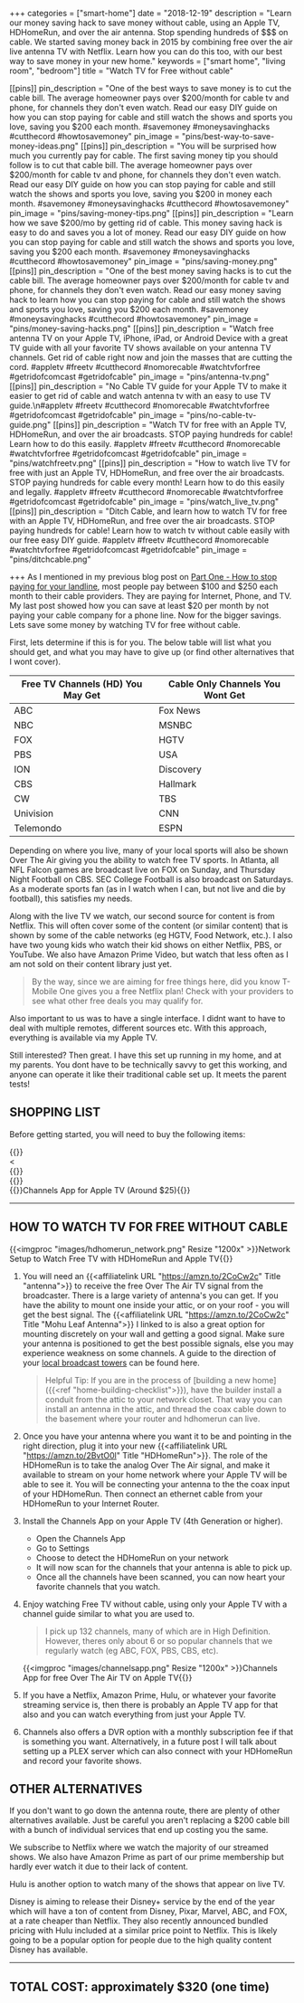 +++
categories = ["smart-home"]
date = "2018-12-19"
description = "Learn our money saving hack to save money without cable, using an Apple TV, HDHomeRun, and over the air antenna. Stop spending hundreds of $$$ on cable. We started saving money back in 2015 by combining free over the air live antenna TV with Netflix.  Learn how you can do this too, with our best way to save money in your new home."
keywords = ["smart home", "living room", "bedroom"]
title = "Watch TV for Free without cable"

[[pins]]
pin_description = "One of the best ways to save money is to cut the cable bill.  The average homeowner pays over $200/month for cable tv and phone, for channels they don't even watch.  Read our easy DIY guide on how you can stop paying for cable and still watch the shows and sports you love, saving you $200 each month. #savemoney #moneysavinghacks #cutthecord #howtosavemoney"
pin_image = "pins/best-way-to-save-money-ideas.png"
[[pins]]
pin_description = "You will be surprised how much you currently pay for cable.  The first saving money tip you should follow is to cut that cable bill.  The average homeowner pays over $200/month for cable tv and phone, for channels they don't even watch.  Read our easy DIY guide on how you can stop paying for cable and still watch the shows and sports you love, saving you $200 in money each month. #savemoney #moneysavinghacks #cutthecord #howtosavemoney"
pin_image = "pins/saving-money-tips.png"
[[pins]]
pin_description = "Learn how we save $200/mo by getting rid of cable.  This money saving hack is easy to do and saves you a lot of money.  Read our easy DIY guide on how you can stop paying for cable and still watch the shows and sports you love, saving you $200 each month. #savemoney #moneysavinghacks #cutthecord #howtosavemoney"
pin_image = "pins/saving-money.png"
[[pins]]
pin_description = "One of the best money saving hacks is to cut the cable bill.  The average homeowner pays over $200/month for cable tv and phone, for channels they don't even watch.  Read our easy money saving hack to learn how you can stop paying for cable and still watch the shows and sports you love, saving you $200 each month. #savemoney #moneysavinghacks #cutthecord #howtosavemoney"
pin_image = "pins/money-saving-hacks.png"
[[pins]]
pin_description = "Watch free antenna TV on your Apple TV, iPhone, iPad, or Android Device with a great TV guide with all your favorite TV shows available on your antenna TV channels. Get rid of cable right now and join the masses that are cutting the cord.  #appletv #freetv #cutthecord #nomorecable #watchtvforfree #getridofcomcast #getridofcable"
pin_image = "pins/antenna-tv.png"
[[pins]]
pin_description = "No Cable TV guide for your Apple TV to make it easier to get rid of cable and watch antenna tv with an easy to use TV guide.\n#appletv #freetv #cutthecord #nomorecable #watchtvforfree #getridofcomcast #getridofcable"
pin_image = "pins/no-cable-tv-guide.png"
[[pins]]
pin_description = "Watch TV for free with an Apple TV, HDHomeRun, and over the air broadcasts. STOP paying hundreds for cable! Learn how to do this easily.  #appletv #freetv #cutthecord #nomorecable #watchtvforfree #getridofcomcast #getridofcable"
pin_image = "pins/watchfreetv.png"
[[pins]]
pin_description = "How to watch live TV for free with just an Apple TV, HDHomeRun, and free over the air broadcasts. STOP paying hundreds for cable every month! Learn how to do this easily and legally.  #appletv #freetv #cutthecord #nomorecable #watchtvforfree #getridofcomcast #getridofcable"
pin_image = "pins/watch_live_tv.png"
[[pins]]
pin_description = "Ditch Cable, and learn how to watch TV for free with an Apple TV, HDHomeRun, and free over the air broadcasts. STOP paying hundreds for cable! Learn how to watch tv without cable easily with our free easy DIY guide.  #appletv #freetv #cutthecord #nomorecable #watchtvforfree #getridofcomcast #getridofcable"
pin_image = "pins/ditchcable.png"

+++
As I mentioned in my previous blog post on [Part One - How to stop paying for your landline](/blog/how-to-cut-the-cord-stop-paying-for-your-landline/), most people pay between $100 and $250 each month to their cable providers.  They are paying for Internet, Phone, and TV.  My last post showed how you can save at least $20 per month by not paying your cable company for a phone line.  Now for the bigger savings.  Lets save some money by watching TV for free without cable.

First, lets determine if this is for you.  The below table will list what you should get, and what you may have to give up (or find other alternatives that I wont cover).

| Free TV Channels (HD) You May Get | Cable Only Channels You Wont Get |
| --- | --- |
| ABC | Fox News |
| NBC | MSNBC |
| FOX | HGTV |
| PBS | USA |
| ION | Discovery |
| CBS | Hallmark |
| CW | TBS |
| Univision | CNN |
| Telemondo | ESPN |

Depending on where you live, many of your local sports will also be shown Over The Air giving you the ability to watch free TV sports.  In Atlanta, all NFL Falcon games are broadcast live on FOX on Sunday, and Thursday Night Football on CBS.  SEC College Football is also broadcast on Saturdays.  As a moderate sports fan (as in I watch when I can, but not live and die by football), this satisfies my needs.

Along with the live TV we watch, our second source for content is from Netflix.  This will often cover some of the content (or similar content) that is shown by some of the cable networks (eg HGTV, Food Network, etc.). I also have two young kids who watch their kid shows on either Netflix, PBS, or YouTube.  We also have Amazon Prime Video, but watch that less often as I am not sold on their content library just yet.

> By the way, since we are aiming for free things here, did you know T-Mobile One gives you a free Netflix plan!  Check with your providers to see what other free deals you may qualify for.

Also important to us was to have a single interface.  I didnt want to have to deal with multiple remotes, different sources etc.  With this approach, everything is available via my Apple TV.

Still interested?  Then great.  I have this set up running in my home, and at my parents.  You dont have to be technically savvy to get this working, and anyone can operate it like their traditional cable set up.  It meets the parent tests!

## SHOPPING LIST

Before getting started, you will need to buy the following items:

<div class="box alt">
<div class="row">
<div class="col-4">
{{<affiliateImg Image "//ws-na.amazon-adsystem.com/widgets/q?_encoding=UTF8&ASIN=B077H1XKLX&Format=_SL160_&ID=AsinImage&MarketPlace=US&ServiceVersion=20070822&WS=1&tag=drawbuildplay-20&language=en_US" URL "https://www.amazon.com/SiliconDust-HDHomeRun-HDHR5-2US-Splitter-Reusable/dp/B077H1XKLX/ref=as_li_ss_il?&linkCode=li2&tag=drawbuildplay-20&linkId=4357d5535d2230e6d9ec67c496322c4b&language=en_US" Title "HDHomeRun Connect Duo (Around $90)" >}}
</div> <
<div class="col-4">
{{<affiliateImg Image "//ws-na.amazon-adsystem.com/widgets/q?_encoding=UTF8&ASIN=B00HSMK59E&Format=_SL160_&ID=AsinImage&MarketPlace=US&ServiceVersion=20070822&WS=1&tag=drawbuildplay-20&language=en_US" URL "https://www.amazon.com/Mohu-Paper-thin-Reversible-Performance-MH-110599/dp/B00HSMK59E/ref=as_li_ss_il?s=electronics&ie=UTF8&qid=1545250490&sr=1-7&keywords=mohu+leaf&linkCode=li2&tag=drawbuildplay-20&linkId=94f632b843e26904efc5b32a3f97b5cd&language=en_US" Title "TV Antenna (Around $25 - $50)" >}}
</div>
<div class="col-4">
{{<affiliateImg Image "/uploads/appletv.png" URL "https://www.amazon.com/dp/B075NCMLYL/ref=twister_B075Y1BZDP?_encoding=UTF8&psc=1" Title "Apple TV 4K (Around $179)" >}}
</div>
</div>
<div class="row">
<div class="col-4">
{{<imgproc "pins/channelsapp.png" Resize "360x" >}}Channels App for Apple TV (Around $25){{</imgproc>}}
</div>
</div>
<div>

***

## HOW TO WATCH TV FOR FREE WITHOUT CABLE

{{<imgproc "images/hdhomerun_network.png" Resize "1200x" >}}Network Setup to Watch Free TV with HDHomeRun and Apple TV{{</imgproc>}}

1. You will need an {{<affiliatelink URL "https://amzn.to/2CoCw2c" Title "antenna">}} to receive the free Over The Air TV signal from the broadcaster.  There is a large variety of antenna's you can get.  If you have the ability to mount one inside your attic, or on your roof - you will get the best signal.  The {{<affiliatelink URL "https://amzn.to/2CoCw2c" Title "Mohu Leaf Antenna">}} I linked to is also a great option for mounting discretely on your wall and getting a good signal.  Make sure your antenna is positioned to get the best possible signals, else you may experience weakness on some channels.  A guide to the direction of your [local broadcast towers](https://antennaweb.org/Address) can be found here.

   > Helpful Tip: If you are in the process of \[building a new home\]({{<ref "home-building-checklist">}}), have the builder install a conduit from the attic to your network closet.  That way you can install an antenna in the attic, and thread the coax cable down to the basement where your router and hdhomerun can live.
2. Once you have your antenna where you want it to be and pointing in the right direction, plug it into your new {{<affiliatelink URL "https://amzn.to/2BvtO0l" Title "HDHomeRun">}}.  The role of the HDHomeRun is to take the analog Over The Air signal, and make it available to stream on your home network where your Apple TV will be able to see it.  You will be connecting your antenna to the the coax input of your HDHomeRun.  Then connect an ethernet cable from your HDHomeRun to your Internet Router.
3. Install the Channels App on your Apple TV (4th Generation or higher).
   * Open the Channels App
   * Go to Settings
   * Choose to detect the HDHomeRun on your network
   * It will now scan for the channels that your antenna is able to pick up.
   * Once all the channels have been scanned, you can now heart your favorite channels that you watch.
4. Enjoy watching Free TV without cable, using only your Apple TV with a channel guide similar to what you are used to.

   > I pick up 132 channels, many of which are in High Definition.  However, theres only about 6 or so popular channels that we regularly watch (eg ABC, FOX, PBS, CBS, etc).

   {{<imgproc "images/channelsapp.png" Resize "1200x" >}}Channels App for free Over The Air TV on Apple TV{{</imgproc>}}
5. If you have a Netflix, Amazon Prime, Hulu, or whatever your favorite streaming service is, then there is probably an Apple TV app for that also and you can watch everything from just your Apple TV.
6. Channels also offers a DVR option with a monthly subscription fee if that is something you want.  Alternatively, in a future post I will talk about setting up a PLEX server which can also connect with your HDHomeRun and record your favorite shows.

## OTHER ALTERNATIVES

If you don't want to go down the antenna route, there are plenty of other alternatives available.  Just be careful you aren't replacing a $200 cable bill with a bunch of individual services that end up costing you the same.

We subscribe to Netflix where we watch the majority of our streamed shows.  We also have Amazon Prime as part of our prime membership but hardly ever watch it due to their lack of content.

Hulu is another option to watch many of the shows that appear on live TV.

Disney is aiming to release their Disney+ service by the end of the year which will have a ton of content from Disney, Pixar, Marvel, ABC, and FOX, at a rate cheaper than Netflix.  They also recently announced bundled pricing with Hulu included at a similar price point to Netflix.  This is likely going to be a popular option for people due to the high quality content Disney has available.

***

## TOTAL COST: approximately $320 (one time)
